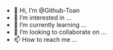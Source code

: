 - 👋 Hi, I’m @Github-Toan
- 👀 I’m interested in ...
- 🌱 I’m currently learning ...
- 💞️ I’m looking to collaborate on ...
- 📫 How to reach me ...

<!---
Github-Toan/Github-Toan is a ✨ special ✨ repository because its `README.md` (this file) appears on your GitHub profile.
You can click the Preview link to take a look at your changes.
--->
